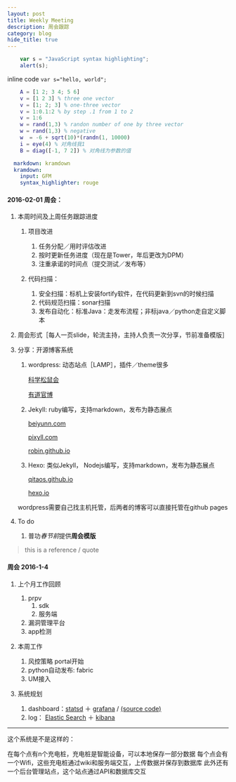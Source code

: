 ```yaml
---
layout: post
title: Weekly Meeting
description: 周会跟踪
category: blog
hide_title: true
---
```


```javascript
    var s = "JavaScript syntax highlighting";
    alert(s);
```

inline code `var s="hello, world";`

```m
    A = [1 2; 3 4; 5 6]
    v = [1 2 3] % three one vector
    v = [1; 2; 3] % one-three vector
    v = 1:0.1:2 % by step .1 from 1 to 2
    v = 1:6
    w = rand(1,3) % randon number of one by three vector 
    w = rand(1,3) % negative
    w  = -6 + sqrt(10)*(randn(1, 10000)
    i = eye(4) % 对角线我1
    B = diag([-1, 7 2]) % 对角线为参数的值
```


```yml
  markdown: kramdown
  kramdown:
    input: GFM
    syntax_highlighter: rouge
```

#### 2016-02-01 周会：

1. 本周时间及上周任务跟踪进度 
    1. 项目改进
        1. 任务分配／用时评估改进
        2. 按时更新任务进度（现在是Tower，年后更改为DPM）
        2. 注重承诺的时间点（提交测试／发布等）

    2. 代码扫描：

        1. 安全扫描：标机上安装fortify软件，在代码更新到svn的时候扫描
        2. 代码规范扫描：sonar扫描
        3. 发布自动化：标准Java：走发布流程；非标java／python走自定义脚本
        
2. 周会形式［每人一页slide，轮流主持，主持人负责一次分享，节前准备模版］

3. 分享：开源博客系统
    1. wordpress: 动态站点［LAMP］，插件／theme很多
    
        [科学松鼠会](http://songshuhui.net)
    
        [有道官博](http://i.youdao.com)
    2. Jekyll: ruby编写，支持markdown，发布为静态展点
    
        [beiyunn.com](http://sbeiyunn.com)
    
        [pixyll.com](http://spixyll.com)
    
        [robin.github.io](http://srobin.github.io)
    3. Hexo: 类似Jekyll， Nodejs编写，支持markdown，发布为静态展点
    
        [qitaos.github.io](http://sqitaos.github.io)
    
        [hexo.io](http://shexo.io)

    wordpress需要自己找主机托管，后两者的博客可以直接托管在github pages

4. To do
    1. 普功*春节前*提供**周会模版** 

> this is a reference / quote

#### 周会 2016-1-4

1. 上个月工作回顾
    1. prpv
        1. sdk
        2. 服务端
    2. 漏洞管理平台 
    3. app检测
     
2. 本周工作
    1. 风控策略 portal开始
    2. python自动发布: fabric
    3. UM接入

3. 系统规划
    1. dashboard：[statsd](https://github.com/etsy/statsd) ＋ [grafana][] / [(source code)](https://github.com/grafana/grafana)
    2. log： [Elastic Search]() ＋ [kibana]()

[grafana]: http://grafana.org   "grafana"





-------------


这个系统是不是这样的：

在每个点有n个充电桩，充电桩是智能设备，可以本地保存一部分数据
每个点会有一个Wifi，这些充电桩通过wiki和服务端交互，上传数据并保存到数据库
此外还有一个后台管理站点，这个站点通过API和数据库交互




